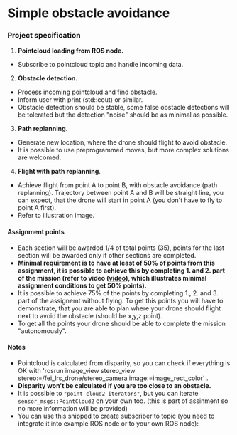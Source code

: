 # Simple obstacle avoidance
### **Project specification**

1. __Pointcloud loading from ROS node.__ 
- Subscribe to pointcloud topic and handle incoming data. 
2. __Obstacle detection.__
- Process incoming pointcloud and find obstacle. 
- Inform user with print (std::cout) or similar.
- Obstacle detection should be stable, some false obstacle detections will be tolerated but the detection "noise" should be as minimal as possible.
3. __Path replanning__. 
- Generate new location, where the drone should flight to avoid obstacle. 
- It is possible to use preprogrammed moves, but more complex solutions are welcomed. 
4. __Flight with path replanning__. 
- Achieve flight from point A to point B, with obstacle avoidance (path replanning). Trajectory between point A and B will be straight line, you can expect, that the drone will start in point A (you don't have to fly to point A first).
- Refer to illustration image.  

#### **Assignment points**
- Each section will be awarded 1/4 of total points (35), points for the last section will be awarded only if other sections are completed.
- **Minimal requirement is to have at least of 50% of points from this assignment, it is possible to achieve this by completing 1. and 2. part of the mission (refer to video ([video](../resources/simple_obstacle_avoidance_minimal.mkv)), which illustrates minimal assignment conditions to get 50% points).**
- It is possible to achieve 75% of the points by completing 1., 2. and 3. part of the assignemt without flying. To get this points you will have to demonstrate, that you are able to plan where your drone should flight next to avoid the obstacle (should be x,y,z point).   
- To get all the points your drone should be able to complete the mission "autonomously". 

#### **Notes**
- Pointcloud is calculated from disparity, so you can check if everything is OK with 'rosrun image_view stereo_view stereo:=/fei_lrs_drone/stereo_camera image:=image_rect_color' .
- **Disparity won't be calculated if you are too close to an obstacle.**
- It is possible to `"point cloud2 iterators"`, but you can iterate `sensor_msgs::PointCloud2` on your own too. (this is part of assinment so no more information will be provided)
- You can use this snipped to create subscriber to topic (you need to integrate it into example ROS node or to your own ROS node): 

